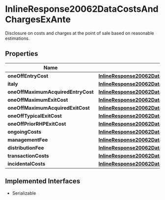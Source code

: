 

# InlineResponse20062DataCostsAndChargesExAnte

Disclosure on costs and charges at the point of sale based on reasonable estimations.

## Properties

Name | Type | Description | Notes
------------ | ------------- | ------------- | -------------
**oneOffEntryCost** | [**InlineResponse20062DataCostsAndChargesExAnteOneOffEntryCost**](InlineResponse20062DataCostsAndChargesExAnteOneOffEntryCost.md) |  |  [optional]
**italy** | [**InlineResponse20062DataCostsAndChargesExAnteItaly**](InlineResponse20062DataCostsAndChargesExAnteItaly.md) |  |  [optional]
**oneOffMaximumAcquiredEntryCost** | [**InlineResponse20062DataCostsAndChargesExAnteOneOffMaximumAcquiredEntryCost**](InlineResponse20062DataCostsAndChargesExAnteOneOffMaximumAcquiredEntryCost.md) |  |  [optional]
**oneOffMaximumExitCost** | [**InlineResponse20062DataCostsAndChargesExAnteOneOffMaximumExitCost**](InlineResponse20062DataCostsAndChargesExAnteOneOffMaximumExitCost.md) |  |  [optional]
**oneOffMaximumAcquiredExitCost** | [**InlineResponse20062DataCostsAndChargesExAnteOneOffMaximumAcquiredExitCost**](InlineResponse20062DataCostsAndChargesExAnteOneOffMaximumAcquiredExitCost.md) |  |  [optional]
**oneOffTypicalExitCost** | [**InlineResponse20062DataCostsAndChargesExAnteOneOffTypicalExitCost**](InlineResponse20062DataCostsAndChargesExAnteOneOffTypicalExitCost.md) |  |  [optional]
**oneOffPriorRHPExitCost** | [**InlineResponse20062DataCostsAndChargesExAnteOneOffPriorRHPExitCost**](InlineResponse20062DataCostsAndChargesExAnteOneOffPriorRHPExitCost.md) |  |  [optional]
**ongoingCosts** | [**InlineResponse20062DataCostsAndChargesExAnteOngoingCosts**](InlineResponse20062DataCostsAndChargesExAnteOngoingCosts.md) |  |  [optional]
**managementFee** | [**InlineResponse20062DataCostsAndChargesExAnteManagementFee**](InlineResponse20062DataCostsAndChargesExAnteManagementFee.md) |  |  [optional]
**distributionFee** | [**InlineResponse20062DataCostsAndChargesExAnteDistributionFee**](InlineResponse20062DataCostsAndChargesExAnteDistributionFee.md) |  |  [optional]
**transactionCosts** | [**InlineResponse20062DataCostsAndChargesExAnteTransactionCosts**](InlineResponse20062DataCostsAndChargesExAnteTransactionCosts.md) |  |  [optional]
**incidentalCosts** | [**InlineResponse20062DataCostsAndChargesExAnteIncidentalCosts**](InlineResponse20062DataCostsAndChargesExAnteIncidentalCosts.md) |  |  [optional]


## Implemented Interfaces

* Serializable


